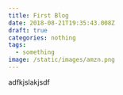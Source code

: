 ```yaml
---
title: First Blog
date: 2018-08-21T19:35:43.008Z
draft: true
categories: nothing
tags:
  - something
image: /static/images/amzn.png
---
```

adfkjslakjsdf
